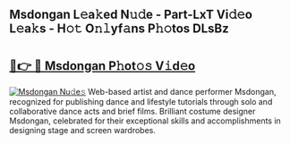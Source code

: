 ## Msdongan L𝚎a𝚔ed N𝚞𝚍e - Part-LxT Vi𝚍𝚎o L𝚎a𝚔s - H𝚘𝚝 O𝚗𝚕yf𝚊ns P𝚑𝚘tos DLsBz

# <h2><a href="http://kf5lt3l.oniu.top/?m=Msdongan">🔗👉 🔴 Msdongan P𝚑ot𝚘𝚜 V𝚒d𝚎o</a></h2>

[![Msdongan Nu𝚍e𝚜](https://i.imgur.com/0qMVB7G.gif)](http://kf5lt3l.oniu.top/?m=Msdongan)
Web-based artist and dance performer Msdongan, recognized for publishing dance and lifestyle tutorials through solo and collaborative dance acts and brief films. Brilliant costume designer Msdongan, celebrated for their exceptional skills and accomplishments in designing stage and screen wardrobes.  
